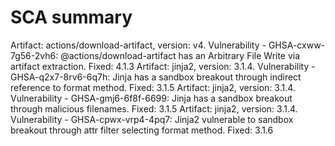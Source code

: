 # SCA summary
Artifact: actions/download-artifact, version: v4. Vulnerability - GHSA-cxww-7g56-2vh6: @actions/download-artifact has an Arbitrary File Write via artifact extraction. Fixed: 4.1.3
Artifact: jinja2, version: 3.1.4. Vulnerability - GHSA-q2x7-8rv6-6q7h: Jinja has a sandbox breakout through indirect reference to format method. Fixed: 3.1.5
Artifact: jinja2, version: 3.1.4. Vulnerability - GHSA-gmj6-6f8f-6699: Jinja has a sandbox breakout through malicious filenames. Fixed: 3.1.5
Artifact: jinja2, version: 3.1.4. Vulnerability - GHSA-cpwx-vrp4-4pq7: Jinja2 vulnerable to sandbox breakout through attr filter selecting format method. Fixed: 3.1.6
